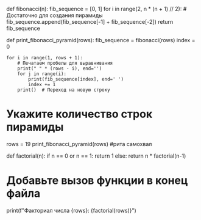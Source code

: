 def fibonacci(n):
    fib_sequence = [0, 1]
    for i in range(2, n * (n + 1) // 2):  # Достаточно для создания пирамиды
        fib_sequence.append(fib_sequence[-1] + fib_sequence[-2])
    return fib_sequence

def print_fibonacci_pyramid(rows):
    fib_sequence = fibonacci(rows)
    index = 0
    
    for i in range(1, rows + 1):
        # Печатаем пробелы для выравнивания
        print(" " * (rows - i), end='')
        for j in range(i):
            print(fib_sequence[index], end=' ')
            index += 1
        print()  # Переход на новую строку

# Укажите количество строк пирамиды
rows = 19
print_fibonacci_pyramid(rows) #рита самохвал

def factorial(n):
    if n == 0 or n == 1:
        return 1
    else:
        return n * factorial(n-1)

# Добавьте вызов функции в конец файла
print(f"Факториал числа {rows}: {factorial(rows)}")


 






